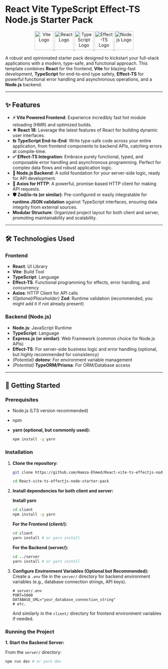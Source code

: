 # React Vite TypeScript Effect-TS Node.js Starter Pack

<p align="center">
  <a href="https://vitejs.dev/" target="_blank">
    <img src="https://vitejs.dev/logo.svg" alt="Vite Logo" width="60">
  </a>
  <a href="https://react.dev/" target="_blank">
    <img src="https://upload.wikimedia.org/wikipedia/commons/a/a7/React-icon.svg" alt="React Logo" width="60">
  </a>
  <a href="https://www.typescriptlang.org/" target="_blank">
    <img src="https://upload.wikimedia.org/wikipedia/commons/4/4c/Typescript_logo_2020.svg" alt="TypeScript Logo" width="60">
  </a>
  <a href="https://effect.website/" target="_blank">
    <img src="https://img.freepik.com/premium-vector/3d-text-effect-with-word-effect_956226-721.jpg" alt="Effect-TS Logo" width="60">
  </a>
  <a href="https://nodejs.org/" target="_blank">
    <img src="https://nodejs.org/static/images/logo.svg" alt="Node.js Logo" width="60">
  </a>
</p>

A robust and opinionated starter pack designed to kickstart your full-stack applications with a modern, type-safe, and functional approach. This template combines **React** for the frontend, **Vite** for blazing-fast development, **TypeScript** for end-to-end type safety, **Effect-TS** for powerful functional error handling and asynchronous operations, and a **Node.js** backend.

---

## ✨ Features

- **⚡️ Vite Powered Frontend**: Experience incredibly fast hot module reloading (HMR) and optimized builds.
- **⚛️ React 18**: Leverage the latest features of React for building dynamic user interfaces.
- **ʦ TypeScript End-to-End**: Write type-safe code across your entire application, from frontend components to backend APIs, catching errors at compile-time.
- **✅ Effect-TS Integration**: Embrace purely functional, typed, and composable error handling and asynchronous programming. Perfect for complex data flows and robust application logic.
- **🚀 Node.js Backend**: A solid foundation for your server-side logic, ready for API development.
- **🔌 Axios for HTTP**: A powerful, promise-based HTTP client for making API requests.
- **🛡️ Zod/io-ts (or similar)**: Pre-configured or easily integratable for **runtime JSON validation** against TypeScript interfaces, ensuring data integrity from external sources.
- **Modular Structure**: Organized project layout for both client and server, promoting maintainability and scalability.

---

## 🛠️ Technologies Used

### Frontend

- **React**: UI Library
- **Vite**: Build Tool
- **TypeScript**: Language
- **Effect-TS**: Functional programming for effects, error handling, and concurrency
- **Axios**: HTTP Client for API calls
- _(Optional/Placeholder)_ **Zod**: Runtime validation (recommended, you might add it if not already present)

### Backend (Node.js)

- **Node.js**: JavaScript Runtime
- **TypeScript**: Language
- **Express.js (or similar)**: Web Framework (common choice for Node.js APIs)
- **Effect-TS**: For server-side business logic and error handling (optional, but highly recommended for consistency)
- _(Potential)_ **dotenv**: For environment variable management
- _(Potential)_ **TypeORM/Prisma**: For ORM/Database access

---

## 🚀 Getting Started

### Prerequisites

- Node.js (LTS version recommended)
- npm
- **yarn (optional, but commonly used):**

  ```bash
  npm install -g yarn
  ```

### Installation

1. **Clone the repository:**

   ```bash
   git clone https://github.com/Hamza-Ehmed/React-vite-ts-effectjs-node-starter-pack.git
   ```

   ```bash
   cd React-vite-ts-effectjs-node-starter-pack
   ```

2. **Install dependencies for both client and server:**

   **Install yarn**

   ```bash
   cd client
   npm install -g yarn
   ```

   **For the Frontend (client/):**

   ```bash
   cd client
   yarn install # or yarn install
   ```

   **For the Backend (server/):**

   ```bash
   cd ../server
   yarn install # or yarn install
   ```

3. **Configure Environment Variables (Optional but Recommended):**
   Create a `.env` file in the `server/` directory for backend environment variables (e.g., database connection strings, API keys).

   ```
   # server/.env
   PORT=5000
   DATABASE_URL="your_database_connection_string"
   # etc.
   ```

   And similarly in the `client/` directory for frontend environment variables if needed.

### Running the Project

**1. Start the Backend Server:**

From the `server/` directory:

```bash
npm run dev # or yarn dev
```
